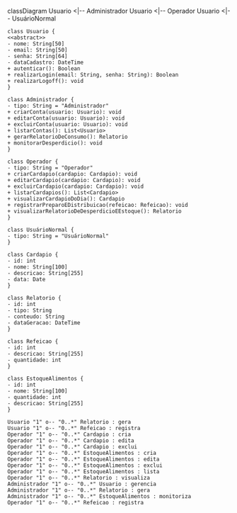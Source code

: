 classDiagram
    Usuario <|-- Administrador
    Usuario <|-- Operador
    Usuario <|-- UsuárioNormal

    class Usuario {
    <<abstract>>
    - nome: String[50]
    - email: String[50]
    - senha: String[64]
    - dataCadastro: DateTime
    + autenticar(): Boolean
    + realizarLogin(email: String, senha: String): Boolean
    + realizarLogoff(): void
    }

    class Administrador {
    - tipo: String = "Administrador"
    + criarConta(usuario: Usuario): void
    + editarConta(usuario: Usuario): void
    + excluirConta(usuario: Usuario): void
    + listarContas(): List<Usuario>
    + gerarRelatorioDeConsumo(): Relatorio
    + monitorarDesperdicio(): void
    }

    class Operador {
    - tipo: String = "Operador"
    + criarCardapio(cardapio: Cardapio): void
    + editarCardapio(cardapio: Cardapio): void
    + excluirCardapio(cardapio: Cardapio): void
    + listarCardapios(): List<Cardapio>
    + visualizarCardapioDoDia(): Cardapio
    + registrarPreparoEDistribuicao(refeicao: Refeicao): void
    + visualizarRelatorioDeDesperdicioEEstoque(): Relatorio
    }

    class UsuárioNormal {
    - tipo: String = "UsuárioNormal"
    }

    class Cardapio {
    - id: int
    - nome: String[100]
    - descricao: String[255]
    - data: Date
    }

    class Relatorio {
    - id: int
    - tipo: String
    - conteudo: String
    - dataGeracao: DateTime
    }

    class Refeicao {
    - id: int
    - descricao: String[255]
    - quantidade: int
    }

    class EstoqueAlimentos {
    - id: int
    - nome: String[100]
    - quantidade: int
    - descricao: String[255]
    }

    Usuario "1" o-- "0..*" Relatorio : gera
    Usuario "1" o-- "0..*" Refeicao : registra
    Operador "1" o-- "0..*" Cardapio : cria
    Operador "1" o-- "0..*" Cardapio : edita
    Operador "1" o-- "0..*" Cardapio : exclui
    Operador "1" o-- "0..*" EstoqueAlimentos : cria
    Operador "1" o-- "0..*" EstoqueAlimentos : edita
    Operador "1" o-- "0..*" EstoqueAlimentos : exclui
    Operador "1" o-- "0..*" EstoqueAlimentos : lista
    Operador "1" o-- "0..*" Relatorio : visualiza
    Administrador "1" o-- "0..*" Usuario : gerencia
    Administrador "1" o-- "0..*" Relatorio : gera
    Administrador "1" o-- "0..*" EstoqueAlimentos : monitoriza
    Operador "1" o-- "0..*" Refeicao : registra
